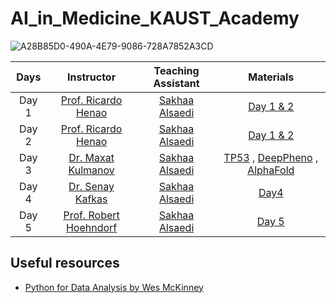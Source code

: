# AI_in_Medicine_KAUST_Academy

![A28B85D0-490A-4E79-9086-728A7852A3CD](https://github.com/Sakhaa-Alsaedi/AI_in_Medicine_KAUST_Academy/assets/42935314/5fb68114-a8c7-4429-ad5d-fa4d21adc351)



| Days | Instructor| Teaching Assistant     |Materials |
| :---:         |     :---:      |          :---: |      :---: |
| Day 1  | [Prof. Ricardo Henao](https://www.kaust.edu.sa/en/study/faculty/ricardo-henao)   | [Sakhaa Alsaedi](https://cemse.kaust.edu.sa/cbrc/people/person/sakhaa-alsaedi)    | [Day 1 & 2](https://github.com/rhenaog/kacademy_kacst_day12)
| Day 2    | [Prof. Ricardo Henao](https://www.kaust.edu.sa/en/study/faculty/ricardo-henao)        | [Sakhaa Alsaedi](https://cemse.kaust.edu.sa/cbrc/people/person/sakhaa-alsaedi)      | [Day 1 & 2](https://github.com/rhenaog/kacademy_kacst_day12)
| Day 3 | [Dr. Maxat Kulmanov](https://cemse.kaust.edu.sa/people/person/maxat-kulmanov)     | [Sakhaa Alsaedi](https://cemse.kaust.edu.sa/cbrc/people/person/sakhaa-alsaedi)     |[TP53](https://colab.research.google.com/drive/1R0mCXQwbN84GG05zfuvnn0nUeRj0HEWa?usp=sharing) , [DeepPheno](https://colab.research.google.com/drive/1rdDJajF36hUp8d0KX621vYDbgHwiYKL7?usp=sharing) , [AlphaFold](https://colab.research.google.com/drive/1-speEs2S4iF7TA7zYh7dMR4sYQgGjBM5?usp=sharing)
| Day 4   | [Dr. Senay Kafkas](https://cemse.kaust.edu.sa/cbrc/people/person/senay-kafkas) | [Sakhaa Alsaedi](https://cemse.kaust.edu.sa/cbrc/people/person/sakhaa-alsaedi) |[Day4](https://colab.research.google.com/drive/1GhR7nkOXC11jdKgIs921YfFilyMPb01B?usp=sharing)
| Day 5  | [Prof. Robert Hoehndorf](https://cemse.kaust.edu.sa/cbrc/people/person/robert-hoehndorf)       | [Sakhaa Alsaedi](https://cemse.kaust.edu.sa/cbrc/people/person/sakhaa-alsaedi) |[Day 5](https://github.com/leechuck/kacst-day-5)


## Useful resources 
- [Python for Data Analysis by Wes McKinney](https://wesmckinney.com/book/)
